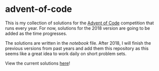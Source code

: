 # advent-of-code

This is my collection of solutions for the [Advent of Code](http://adventofcode.com) competition that runs every year. For now, solutions for the 2018 version are going to be added as the time progresses.

The solutions are written in the *notebook* file. After 2018, I will finish the previous versions from past years and add them this repository as this seems like a great idea to work daily on short problem sets.

View the current solutions [here](http://nbviewer.jupyter.org/github/elahmo/advent-of-code/blob/master/Advent-of-Code-2018.ipynb)!
